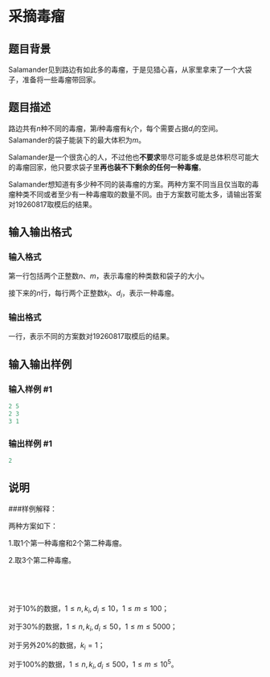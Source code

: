 # 采摘毒瘤

## 题目背景

Salamander见到路边有如此多的毒瘤，于是见猎心喜，从家里拿来了一个大袋子，准备将一些毒瘤带回家。

## 题目描述

路边共有$n$种不同的毒瘤，第$i$种毒瘤有$k_i$个，每个需要占据$d_i$的空间。Salamander的袋子能装下的最大体积为$m$。

Salamander是一个很贪心的人，不过他也**不要求**带尽可能多或是总体积尽可能大的毒瘤回家，他只要求袋子里**再也装不下剩余的任何一种毒瘤**。

Salamander想知道有多少种不同的装毒瘤的方案。两种方案不同当且仅当取的毒瘤种类不同或者至少有一种毒瘤取的数量不同。由于方案数可能太多，请输出答案对$19260817$取模后的结果。

## 输入输出格式

### 输入格式

第一行包括两个正整数$n$、$m$，表示毒瘤的种类数和袋子的大小。

接下来的$n$行，每行两个正整数$k_i$、$d_i$，表示一种毒瘤。

### 输出格式

一行，表示不同的方案数对$19260817$取模后的结果。

## 输入输出样例

### 输入样例 #1

```cpp
2 5
2 3
3 1
```


### 输出样例 #1

```cpp
2
```


## 说明

###样例解释：

两种方案如下：

1.取1个第一种毒瘤和2个第二种毒瘤。

2.取3个第二种毒瘤。

$~$

$~$

对于10%的数据，$1\leq n,k_i,d_i\leq 10$，$1\leq m\leq 100$；

对于30%的数据，$1\leq n,k_i,d_i\leq 50$，$1\leq m\leq 5000$；

对于另外20%的数据，$k_i=1$；

对于100%的数据，$1\leq n,k_i,d_i\leq 500$，$1\leq m\leq 10^5$。

